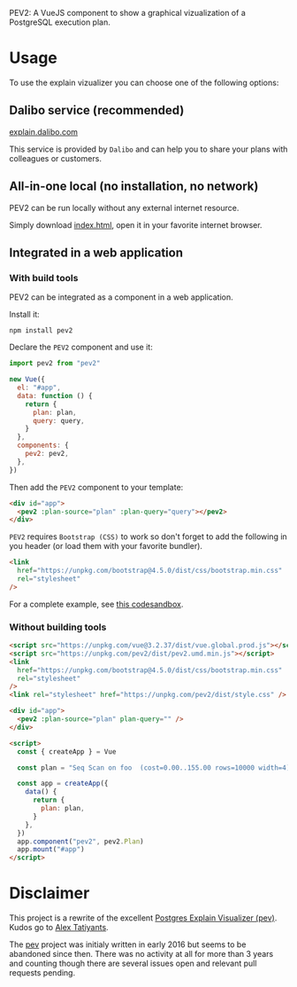 PEV2: A VueJS component to show a graphical vizualization of a PostgreSQL execution
plan.

# Usage

To use the explain vizualizer you can choose one of the following options:

## Dalibo service (recommended)

[explain.dalibo.com](https://explain.dalibo.com)

This service is provided by `Dalibo` and can help you to share your plans with
colleagues or customers.

## All-in-one local (no installation, no network)

PEV2 can be run locally without any external internet resource.

Simply download
[index.html](https://www.github.com/dalibo/pev2/releases/latest/download/index.html),
open it in your favorite internet browser.

## Integrated in a web application

### With build tools

PEV2 can be integrated as a component in a web application.

Install it:

```
npm install pev2
```

Declare the `PEV2` component and use it:

```javascript
import pev2 from "pev2"

new Vue({
  el: "#app",
  data: function () {
    return {
      plan: plan,
      query: query,
    }
  },
  components: {
    pev2: pev2,
  },
})
```

Then add the `PEV2` component to your template:

```html
<div id="app">
  <pev2 :plan-source="plan" :plan-query="query"></pev2>
</div>
```

`PEV2` requires `Bootstrap (CSS)` to work so don't forget to
add the following in you header (or load them with your favorite bundler).

```html
<link
  href="https://unpkg.com/bootstrap@4.5.0/dist/css/bootstrap.min.css"
  rel="stylesheet"
/>
```

For a complete example, see [this codesandbox][codesandbox].

### Without building tools

```html
<script src="https://unpkg.com/vue@3.2.37/dist/vue.global.prod.js"></script>
<script src="https://unpkg.com/pev2/dist/pev2.umd.min.js"></script>
<link
  href="https://unpkg.com/bootstrap@4.5.0/dist/css/bootstrap.min.css"
  rel="stylesheet"
/>
<link rel="stylesheet" href="https://unpkg.com/pev2/dist/style.css" />

<div id="app">
  <pev2 :plan-source="plan" plan-query="" />
</div>

<script>
  const { createApp } = Vue

  const plan = "Seq Scan on foo  (cost=0.00..155.00 rows=10000 width=4)"

  const app = createApp({
    data() {
      return {
        plan: plan,
      }
    },
  })
  app.component("pev2", pev2.Plan)
  app.mount("#app")
</script>
```

# Disclaimer

This project is a rewrite of the excellent [Postgres Explain Visualizer
(pev)][pev]. Kudos go to [Alex Tatiyants][atatiyan].

The [pev][pev] project was initialy written in early 2016 but seems to be
abandoned since then. There was no activity at all for more than 3 years and
counting though there are several issues open and relevant pull requests
pending.

[pev]: https://github.com/AlexTatiyants/pev
[atatiyan]: https://github.com/AlexTatiyants
[codesandbox]: https://codesandbox.io/s/pev2-ry2dd
[demo]: https://dalibo.github.io/pev2
[explain.dali.bo]: https://explain.dalibo.com
